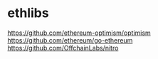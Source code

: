 # ethlibs

https://github.com/ethereum-optimism/optimism
https://github.com/ethereum/go-ethereum
https://github.com/OffchainLabs/nitro